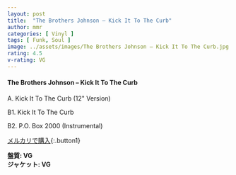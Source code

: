 ```yaml
---
layout: post
title:  "The Brothers Johnson – Kick It To The Curb"
author: mmr
categories: [ Vinyl ]
tags: [ Funk, Soul ]
image: ../assets/images/The Brothers Johnson – Kick It To The Curb.jpg
rating: 4.5
v-rating: VG
---
```


#### The Brothers Johnson – Kick It To The Curb

A. Kick It To The Curb (12" Version)

B1. Kick It To The Curb

B2. P.O. Box 2000 (Instrumental)

[メルカリで購入](https://jp.mercari.com/item/m23857969355?afid=6142608987){:.button1}

<div class="mt-4 mb-4 d-flex align-items-center">
<strong class="mr-1">盤質: VG</strong>
</div>
<div class="mt-4 mb-4 d-flex align-items-center">
<strong class="mr-1">ジャケット: VG</strong>
</div>
